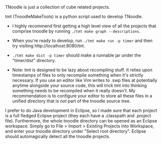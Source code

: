 TNoodle is just a collection of cube related projects.

tmt (TnoodleMakeTools) is a python script used to develop TNoodle.

* I highly recommend first getting a high level view of all the projects that comprise tnoodle by running `./tmt make graph --descriptions`.

* When you're ready to develop, run `./tmt make run -p timer` and then try visiting http://localhost:8080/tnt.

* `./tmt make dist -p timer` should make a runnable jar under the "timer/dist" directory.

* Note: tmt is designed to be lazy about recompiling stuff. It relies upon timestamps of files to only recompile something when it's strictly necessary. If you use an editor like Vim writes to .swp files at potentially anytime alongside your source code, this will trick tmt into thinking something needs to be recompiled when it really doesn't. My recommendation is to configure your editor to store all these files in a unified directory that is *not* part of the tnoodle source tree.

I prefer to do Java development in Eclipse, so I made sure that each project is a full fledged Eclipse project (they each have a .classpath and .project file). Furthermore, the whole tnoodle directory can be opened as an Eclipse workspace. Simply go to File > Import > Existing Projects into Workspace, and enter your tnoodle directory under "Select root directory". Eclipse should automagically detect all the tnoodle projects.
